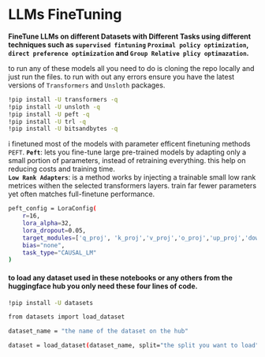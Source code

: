 # LLMs FineTuning
**FineTune LLMs on different Datasets with Different Tasks using different techniques such as `supervised fintuning` `Proximal policy optimization`, `direct preference optimization` and `Group Relative plicy optimazation`.**

to run any of these models all you need to do is cloning the repo locally and just run the files.
to run with out any errors ensure you have the latest versions of `Transformers` and `Unsloth` packages.
```bash
!pip install -U transformers -q
!pip install -U unsloth -q
!pip install -U peft -q
!pip install -U trl -q
!pip install -U bitsandbytes -q
```

i finetuned most of the models with parameter efficent finetuning methods `PEFT`.
**`Peft`**: lets you fine-tune large pre-trained models by adapting only a small portion of parameters, instead of retraining everything. this help on reducing costs and training time.<br>
**`Low Rank Adapters`**: is a method works by injecting a trainable small low rank metrices withen the selected transformers layers. train far fewer parameters yet often matches full-finetune performance.
```bash
peft_config = LoraConfig(
    r=16,
    lora_alpha=32,
    lora_dropout=0.05,
    target_modules=['q_proj', 'k_proj','v_proj','o_proj','up_proj','down_proj','gate_proj'],
    bias="none",
    task_type="CAUSAL_LM"
)
```
#### to load any dataset used in these notebooks or any others from the huggingface hub you only need these four lines of code.


```bash
!pip install -U datasets 

from datasets import load_dataset

dataset_name = "the name of the dataset on the hub"

dataset = load_dataset(dataset_name, split="the split you want to load")

```
